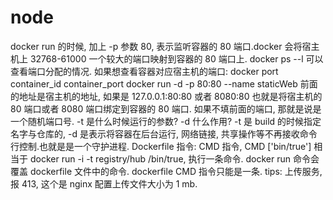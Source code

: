 # node

docker run 的时候, 加上 -p 参数 80, 表示监听容器的 80 端口.docker 会将宿主机上 32768-61000 一个较大的端口映射到容器的 80 端口上.
docker ps --l 可以查看端口分配的情况.
如果想查看容器对应宿主机的端口: docker port container_id container_port
docker run -d -p 80:80 --name staticWeb
前面的地址是宿主机的地址, 如果是 127.0.0.1:80:80 或者 8080:80 也就是将宿主机的 80 端口或者 8080 端口绑定到容器的 80 端口.
如果不填前面的端口, 那就是说是一个随机端口号.
-t 是什么时候运行的参数? -d 什么作用? -t 是 build 的时候指定名字与仓库的, -d 是表示将容器在后台运行, 网络链接, 共享操作等不再接收命令行控制.也就是是一个守护进程.
Dockerfile 指令:
CMD 指令, CMD ['bin/true'] 相当于 docker run -i -t registry/hub /bin/true, 执行一条命令.
docker run 命令会覆盖 dockerfile 文件中的命令.
dockerfile CMD 指令只能是一条.
tips: 上传服务, 报 413, 这个是 nginx 配置上传文件大小为 1 mb.